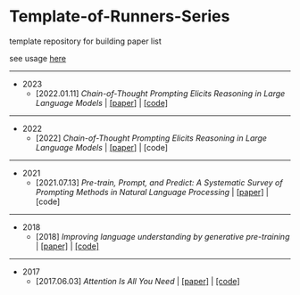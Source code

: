 # Template-of-Runners-Series
template repository for building paper list

see usage [here](readmeBeforeREADME.md)

---

- 2023
	- [2022.01.11] *Chain-of-Thought Prompting Elicits Reasoning in Large Language Models* | [[paper]](https://arxiv.org/abs/2201.11903) | [[code]](https://arxiv.org/abs/2201.11903)

---
- 2022
	- [2022] *Chain-of-Thought Prompting Elicits Reasoning in Large Language Models* | [[paper]](https://proceedings.neurips.cc/paper_files/paper/2022/hash/9d5609613524ecf4f15af0f7b31abca4-Abstract-Conference.html) | [code]

---
- 2021
	- [2021.07.13] *Pre-train, Prompt, and Predict: A Systematic Survey of Prompting Methods in Natural Language Processing* | [[paper]](https://arxiv.org/abs/2107.13586) | [code]

---
- 2018
	- [2018] *Improving language understanding by generative pre-training* | [[paper]](https://www.cs.ubc.ca/~amuham01/LING530/papers/radford2018improving.pdf) | [[code]](https://github.com/huggingface/transformers)

---
- 2017
	- [2017.06.03] *Attention Is All You Need* | [[paper]](https://arxiv.org/abs/1706.03762) | [[code]](https://github.com/jadore801120/attention-is-all-you-need-pytorch)
